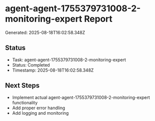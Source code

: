 # agent-agent-1755379731008-2-monitoring-expert Report

Generated: 2025-08-18T16:02:58.348Z

## Status
- Task: agent-agent-1755379731008-2-monitoring-expert
- Status: Completed
- Timestamp: 2025-08-18T16:02:58.348Z

## Next Steps
- Implement actual agent-agent-1755379731008-2-monitoring-expert functionality
- Add proper error handling
- Add logging and monitoring
